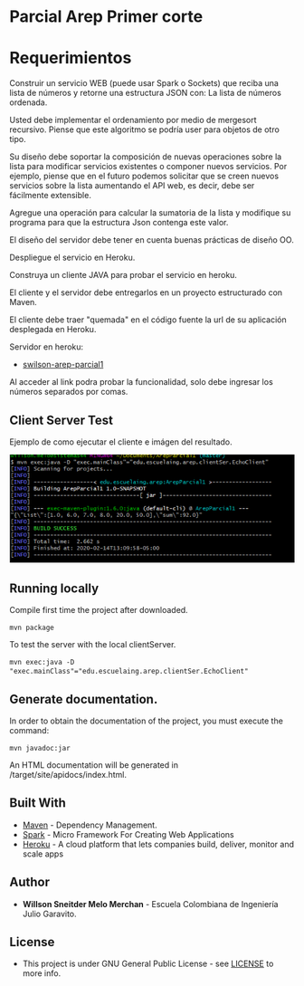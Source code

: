 # Parcial Arep Primer corte

# Requerimientos
Construir un servicio WEB (puede usar Spark o Sockets) que reciba una lista de números y retorne una estructura JSON con: La lista de números ordenada.

Usted debe implementar el ordenamiento por medio de mergesort recursivo. Piense que este algoritmo se podría user para objetos de otro tipo.

Su diseño debe soportar la composición de nuevas operaciones sobre la lista para modificar servicios existentes o componer nuevos servicios. Por ejemplo, piense que en el futuro podemos solicitar que se creen nuevos servicios sobre la lista aumentando el API web, es decir,  debe ser fácilmente extensible.

Agregue una operación para calcular la sumatoria de la lista y modifique su programa para que la estructura Json contenga este valor.

El diseño del servidor debe tener en cuenta buenas prácticas de diseño OO.

Despliegue el servicio en Heroku.

Construya un cliente JAVA para probar el servicio en heroku.

El cliente y el servidor debe entregarlos en un proyecto estructurado con Maven.

El cliente debe traer "quemada" en el código fuente la url de su aplicación desplegada en Heroku.

Servidor en heroku:

* [swilson-arep-parcial1](https://swilson-arep-parcial1.herokuapp.com)

Al acceder al link podra probar la funcionalidad, solo debe ingresar los números separados por comas.


## Client Server Test

Ejemplo de como ejecutar el cliente e imágen del resultado.

![UrlPost](https://github.com/swilsonmelo/ArepParcial1/blob/master/img/test.PNG)

## Running locally

Compile first time the project after downloaded.

    mvn package

To test the server with the local clientServer.

    mvn exec:java -D "exec.mainClass"="edu.escuelaing.arep.clientSer.EchoClient"

## Generate documentation.

In order to obtain the documentation of the project, you must execute the command:

    mvn javadoc:jar

An HTML documentation will be generated in /target/site/apidocs/index.html.

## Built With

* [Maven](https://maven.apache.org/) - Dependency Management.
* [Spark](http://sparkjava.com/) - Micro Framework For Creating Web Applications
* [Heroku](https://www.heroku.com/) - A cloud platform that lets companies build, deliver, monitor and scale apps

## Author

* **Willson Sneitder Melo Merchan** - Escuela Colombiana de Ingeniería Julio Garavito.

## License

* This project is under GNU General Public License - see [LICENSE](https://github.com/swilsonmelo/ArepParcial1/blob/master/LICENSE) to more info.
